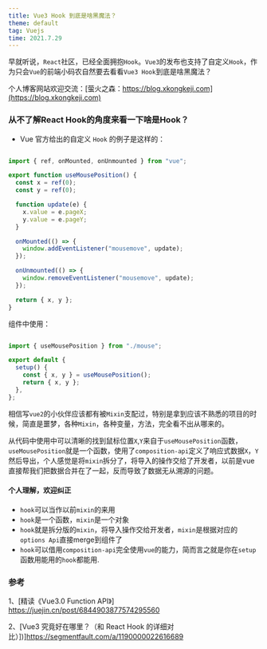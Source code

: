 ```yaml
---
title: Vue3 Hook 到底是啥黑魔法？
theme: default
tag: Vuejs
time: 2021.7.29
---
```


早就听说，`React`社区，已经全面拥抱`Hook`。`Vue3`的发布也支持了自定义`Hook`，作为只会`Vue`的前端小码农自然要去看看`Vue3 Hook`到底是啥黑魔法？

个人博客网站欢迎交流：[萤火之森：https://blog.xkongkeji.com](https://blog.xkongkeji.com)

### 从不了解React Hook的角度来看一下啥是Hook？

- Vue 官方给出的自定义 `Hook` 的例子是这样的：

```javascript

import { ref, onMounted, onUnmounted } from "vue";

export function useMousePosition() {
  const x = ref(0);
  const y = ref(0);

  function update(e) {
    x.value = e.pageX;
    y.value = e.pageY;
  }

  onMounted(() => {
    window.addEventListener("mousemove", update);
  });

  onUnmounted(() => {
    window.removeEventListener("mousemove", update);
  });

  return { x, y };
}
```
组件中使用：
```javascript

import { useMousePosition } from "./mouse";

export default {
  setup() {
    const { x, y } = useMousePosition();
    return { x, y };
  },
};

```
相信写`vue2`的小伙伴应该都有被`Mixin`支配过，特别是拿到应该不熟悉的项目的时候，简直是噩梦，各种`Mixin`，各种变量，方法，完全看不出从哪来的。

从代码中使用中可以清晰的找到鼠标位置`X`,`Y`来自于`useMousePosition`函数，`useMousePosition`就是一个函数，使用了`composition-api`定义了响应式数据`X`，`Y`然后导出，个人感觉是将`mixin`拆分了，将导入的操作交给了开发者，以前是vue直接帮我们把数据合并在了一起，反而导致了数据无从溯源的问题。

#### 个人理解，欢迎纠正
- `hook`可以当作以前`mixin`的来用
- `hook`是一个函数，`mixin`是一个对象
- `hook`就是拆分版的`mixin`，将导入操作交给开发者，`mixin`是根据对应的`options Api`直接merge到组件了
- `hook`可以借用`composition-api`完全使用`vue`的能力，简而言之就是你在`setup`函数用能用的`hook`都能用.
### 参考
1、[精读《Vue3.0 Function API》] https://juejin.cn/post/6844903877574295560

2、[Vue3 究竟好在哪里？（和 React Hook 的详细对比）])]https://segmentfault.com/a/1190000022616689
